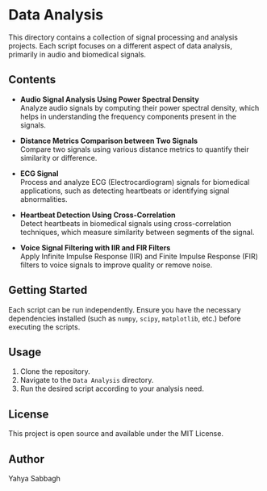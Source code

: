 # Data Analysis

This directory contains a collection of signal processing and analysis projects. Each script focuses on a different aspect of data analysis, primarily in audio and biomedical signals.

## Contents

- **Audio Signal Analysis Using Power Spectral Density**  
  Analyze audio signals by computing their power spectral density, which helps in understanding the frequency components present in the signals.

- **Distance Metrics Comparison between Two Signals**  
  Compare two signals using various distance metrics to quantify their similarity or difference.

- **ECG Signal**  
  Process and analyze ECG (Electrocardiogram) signals for biomedical applications, such as detecting heartbeats or identifying signal abnormalities.

- **Heartbeat Detection Using Cross-Correlation**  
  Detect heartbeats in biomedical signals using cross-correlation techniques, which measure similarity between segments of the signal.

- **Voice Signal Filtering with IIR and FIR Filters**  
  Apply Infinite Impulse Response (IIR) and Finite Impulse Response (FIR) filters to voice signals to improve quality or remove noise.

## Getting Started

Each script can be run independently. Ensure you have the necessary dependencies installed (such as `numpy`, `scipy`, `matplotlib`, etc.) before executing the scripts.

## Usage

1. Clone the repository.
2. Navigate to the `Data Analysis` directory.
3. Run the desired script according to your analysis need.

## License

This project is open source and available under the MIT License.

## Author

Yahya Sabbagh
